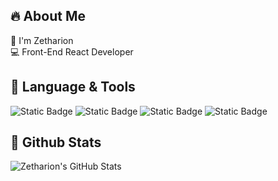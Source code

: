 ## 🔥 About Me
🌌 I'm Zetharion    
💻 Front-End React Developer

## 🔨 Language & Tools
![Static Badge](https://img.shields.io/badge/React-black?logo=React&logoColor=blue)
![Static Badge](https://img.shields.io/badge/JS-black?logo=JavaScript&logoColor=yellow)
![Static Badge](https://img.shields.io/badge/HTML-black?logo=HTML5&logoColor=red)
![Static Badge](https://img.shields.io/badge/CSS-black?logo=CSS3&logoColor=blue)

## 🌠 Github Stats
![Zetharion's GitHub Stats](https://github-readme-stats.vercel.app/api?username=zetharionn&theme=radical&show_icons=true)
